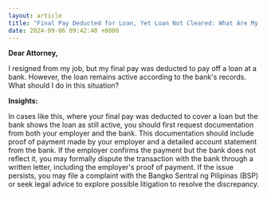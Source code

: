 ```yaml
---
layout: article
title: "Final Pay Deducted for Loan, Yet Loan Not Cleared: What Are My Options?"
date: 2024-09-06 09:42:40 +0800
---
```


<p><strong>Dear Attorney,</strong></p><p>I resigned from my job, but my final pay was deducted to pay off a loan at a bank. However, the loan remains active according to the bank's records. What should I do in this situation?</p><p><strong>Insights:</strong></p><p>In cases like this, where your final pay was deducted to cover a loan but the bank shows the loan as still active, you should first request documentation from both your employer and the bank. This documentation should include proof of payment made by your employer and a detailed account statement from the bank. If the employer confirms the payment but the bank does not reflect it, you may formally dispute the transaction with the bank through a written letter, including the employer's proof of payment. If the issue persists, you may file a complaint with the Bangko Sentral ng Pilipinas (BSP) or seek legal advice to explore possible litigation to resolve the discrepancy.</p>